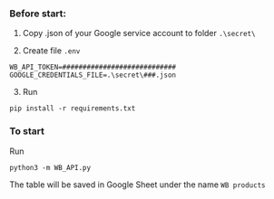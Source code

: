 ### Before start:

1. Copy .json of your Google service account to folder ```.\secret\```

2. Create file
```.env```
```
WB_API_TOKEN=############################
GOOGLE_CREDENTIALS_FILE=.\secret\###.json
```

3. Run
```
pip install -r requirements.txt
```

### To start
Run
```
python3 -m WB_API.py
```

The table will be saved in Google Sheet under the name ```WB products```